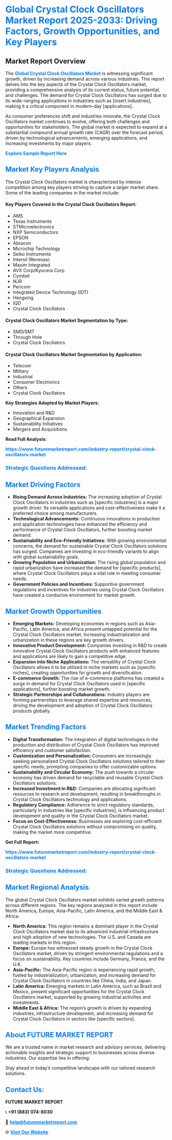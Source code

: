 <h1 style="color: #007BFF;">Global Crystal Clock Oscillators Market Report 2025-2033: Driving Factors, Growth Opportunities, and Key Players</h1>

<section id="overview">
<h2>Market Report Overview</h2>
<p>The <a href="https://www.futuremarketreport.com/industry-report/crystal-clock-oscillators-market" style="color: #007BFF; text-decoration: none;"><strong>Global Crystal Clock Oscillators Market</strong></a> is witnessing significant growth, driven by increasing demand across various industries. This report delves into the key aspects of the Crystal Clock Oscillators market, providing a comprehensive analysis of its current status, future potential, and challenges. The demand for Crystal Clock Oscillators has surged due to its wide-ranging applications in industries such as [insert industries], making it a critical component in modern-day [applications].</p>
<p>As consumer preferences shift and industries innovate, the Crystal Clock Oscillators market continues to evolve, offering both challenges and opportunities for stakeholders. The global market is expected to expand at a substantial compound annual growth rate (CAGR) over the forecast period, driven by technological advancements, emerging applications, and increasing investments by major players.</p>
</section>

<section id="overview">
<p><a href="https://www.futuremarketreport.com/request-sample/reportId=100048" style="color: #007BFF; text-decoration: none;"><strong>Explore Sample Report Here</strong></a></p>
</section>

<section id="key-players">
<h2 style="color: #007BFF;">Market Key Players Analysis</h2>
<p>The Crystal Clock Oscillators market is characterized by intense competition among key players striving to capture a larger market share. Some of the leading companies in the market include:</p>
<h4>Key Players Covered in the Crystal Clock Oscillators Report:</h4>
<ul><li>AMS</li><li>Texas Instruments</li><li>STMicroelectronics</li><li>NXP Semiconductors</li><li>EPSON</li><li>Abracon</li><li>Microchip Technology</li><li>Seiko Instruments</li><li>Intersil (Renesas)</li><li>Maxim Integrated</li><li>AVX Corp/Kyocera Corp</li><li>Cymbet</li><li>NJR</li><li>Pericom</li><li>Integrated Device Technology (IDT)</li><li>Hengxing</li><li>IQD</li><li>Crystal Clock Oscillators</li></ul>
<h4>Crystal Clock Oscillators Market Segmentation by Type:</h4>
<ul><li>SMD/SMT</li><li>Through Hole</li><li>Crystal Clock Oscillators</li></ul>

<h4>Crystal Clock Oscillators Market Segmentation by Application:</h4>
<ul><li>Telecom</li><li>Military</li><li>Industrial</li><li>Consumer Electronics</li><li>Others</li><li>Crystal Clock Oscillators</li></ul>
<p><strong>Key Strategies Adopted by Market Players:</strong></p>
<ul>
<li>Innovation and R&D</li>
<li>Geographical Expansion</li>
<li>Sustainability Initiatives</li>
<li>Mergers and Acquisitions</li>
</ul>
</section>

<section>
<p><strong>Read Full Analysis: </strong></p><a href="https://www.futuremarketreport.com/industry-report/crystal-clock-oscillators-market" style="color: #007BFF; text-decoration: none;"><strong>https://www.futuremarketreport.com/industry-report/crystal-clock-oscillators-market</strong></a>
<h3 style="color: #007BFF;">Strategic Questions Addressed:</h3>
</section>

<section id="driving-factors">
<h2 style="color: #007BFF;">Market Driving Factors</h2>
<ul>
<li><strong>Rising Demand Across Industries:</strong> The increasing adoption of Crystal Clock Oscillators in industries such as [specific industries] is a major growth driver. Its versatile applications and cost-effectiveness make it a preferred choice among manufacturers.</li>
<li><strong>Technological Advancements:</strong> Continuous innovations in production and application technologies have enhanced the efficiency and performance of Crystal Clock Oscillators, further boosting market demand.</li>
<li><strong>Sustainability and Eco-Friendly Initiatives:</strong> With growing environmental concerns, the demand for sustainable Crystal Clock Oscillators solutions has surged. Companies are investing in eco-friendly variants to align with global sustainability goals.</li>
<li><strong>Growing Population and Urbanization:</strong> The rising global population and rapid urbanization have increased the demand for [specific products], where Crystal Clock Oscillators plays a vital role in meeting consumer needs.</li>
<li><strong>Government Policies and Incentives:</strong> Supportive government regulations and incentives for industries using Crystal Clock Oscillators have created a conducive environment for market growth.</li>
</ul>
</section>

<section id="growth-opportunities">
<h2 style="color: #007BFF;">Market Growth Opportunities</h2>
<ul>
<li><strong>Emerging Markets:</strong> Developing economies in regions such as Asia-Pacific, Latin America, and Africa present untapped potential for the Crystal Clock Oscillators market. Increasing industrialization and urbanization in these regions are key growth drivers.</li>
<li><strong>Innovative Product Development:</strong> Companies investing in R&D to create innovative Crystal Clock Oscillators products with enhanced features and applications are likely to gain a competitive edge.</li>
<li><strong>Expansion into Niche Applications:</strong> The versatility of Crystal Clock Oscillators allows it to be utilized in niche markets such as [specific niches], creating opportunities for growth and diversification.</li>
<li><strong>E-commerce Growth:</strong> The rise of e-commerce platforms has created a surge in demand for Crystal Clock Oscillators used in [specific applications], further boosting market growth.</li>
<li><strong>Strategic Partnerships and Collaborations:</strong> Industry players are forming partnerships to leverage shared expertise and resources, driving the development and adoption of Crystal Clock Oscillators products globally.</li>
</ul>
</section>

<section id="trending-factors">
<h2 style="color: #007BFF;">Market Trending Factors</h2>
<ul>
<li><strong>Digital Transformation:</strong> The integration of digital technologies in the production and distribution of Crystal Clock Oscillators has improved efficiency and customer satisfaction.</li>
<li><strong>Customization and Personalization:</strong> Consumers are increasingly seeking personalized Crystal Clock Oscillators solutions tailored to their specific needs, prompting companies to offer customizable options.</li>
<li><strong>Sustainability and Circular Economy:</strong> The push towards a circular economy has driven demand for recyclable and reusable Crystal Clock Oscillators solutions.</li>
<li><strong>Increased Investment in R&D:</strong> Companies are allocating significant resources to research and development, resulting in breakthroughs in Crystal Clock Oscillators technology and applications.</li>
<li><strong>Regulatory Compliance:</strong> Adherence to strict regulatory standards, particularly in industries like [specific industries], is influencing product development and quality in the Crystal Clock Oscillators market.</li>
<li><strong>Focus on Cost-Effectiveness:</strong> Businesses are exploring cost-efficient Crystal Clock Oscillators solutions without compromising on quality, making the market more competitive.</li>
</ul>
</section>

<section>
<p><strong>Get Full Report: </strong></p><a href="https://www.futuremarketreport.com/industry-report/crystal-clock-oscillators-market" style="color: #007BFF; text-decoration: none;"><strong>https://www.futuremarketreport.com/industry-report/crystal-clock-oscillators-market</strong></a>
<h3 style="color: #007BFF;">Strategic Questions Addressed:</h3>
</section>


<section id="regional-analysis">
<h2 style="color: #007BFF;">Market Regional Analysis</h2>
<p>The global Crystal Clock Oscillators market exhibits varied growth patterns across different regions. The key regions analyzed in this report include North America, Europe, Asia-Pacific, Latin America, and the Middle East & Africa:</p>
<ul>
<li><strong>North America:</strong> This region remains a dominant player in the Crystal Clock Oscillators market due to its advanced industrial infrastructure and high adoption of new technologies. The U.S. and Canada are leading markets in this region.</li>
<li><strong>Europe:</strong> Europe has witnessed steady growth in the Crystal Clock Oscillators market, driven by stringent environmental regulations and a focus on sustainability. Key countries include Germany, France, and the U.K.</li>
<li><strong>Asia-Pacific:</strong> The Asia-Pacific region is experiencing rapid growth, fueled by industrialization, urbanization, and increasing demand for Crystal Clock Oscillators in countries like China, India, and Japan.</li>
<li><strong>Latin America:</strong> Emerging markets in Latin America, such as Brazil and Mexico, present significant opportunities for the Crystal Clock Oscillators market, supported by growing industrial activities and investments.</li>
<li><strong>Middle East & Africa:</strong> The region’s growth is driven by expanding industries, infrastructure development, and increasing demand for Crystal Clock Oscillators in sectors like [specific sectors].</li>
</ul>
</section>

<footer>
<h2 style="color: #007BFF;">About FUTURE MARKET REPORT</h2>
<p>We are a trusted name in market research and advisory services, delivering actionable insights and strategic support to businesses across diverse industries. Our expertise lies in offering:</p>

<p>Stay ahead in today’s competitive landscape with our tailored research solutions.</p>

<h2 style="color: #007BFF;">Contact Us:</h2>
<p><strong>FUTURE MARKET REPORT</strong></p>
<p>📞 <strong>+91 (883) 074-8030</strong></p>
<p>📧 <strong><a href="mailto:help@futuremarketreport.com" style="color: #007BFF;">help@futuremarketreport.com</a></strong></p>
<p>🌐 <strong><a href="https://www.futuremarketreport.com/" style="color: #007BFF;">Visit Our Website</a></strong></p>
</footer>